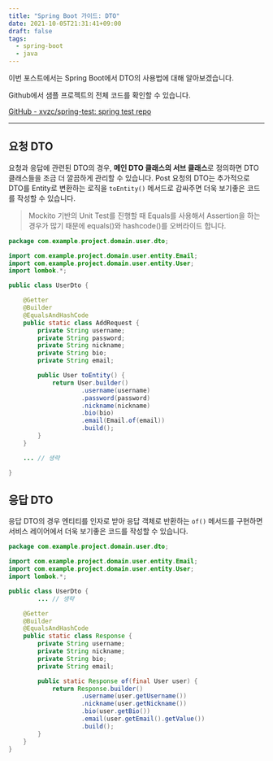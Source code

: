 ```yaml
---
title: "Spring Boot 가이드: DTO"
date: 2021-10-05T21:31:41+09:00
draft: false
tags:
  - spring-boot
  - java
---
```

이번 포스트에서는 Spring Boot에서 DTO의 사용법에 대해 알아보겠습니다.
<!--more-->
Github에서 샘플 프로젝트의 전체 코드를 확인할 수 있습니다.

[GitHub - xvzc/spring-test: spring test repo](https://github.com/xvzc/spring-test)

---

## 요청 DTO

요청과 응답에 관련된 DTO의 경우, **메인 DTO 클래스의 서브 클래스**로 정의하면 DTO 클래스들을 조금 더 깔끔하게 관리할 수 있습니다. Post 요청의 DTO는 추가적으로 DTO를 Entity로 변환하는 로직을 `toEntity()` 메서드로 감싸주면 더욱 보기좋은 코드를 작성할 수 있습니다.

> Mockito 기반의 Unit Test를 진행할 때 Equals를 사용해서 Assertion을 하는 경우가 많기 때문에 equals()와 hashcode()를 오버라이드 합니다.

```java
package com.example.project.domain.user.dto;

import com.example.project.domain.user.entity.Email;
import com.example.project.domain.user.entity.User;
import lombok.*;

public class UserDto {

    @Getter
    @Builder
    @EqualsAndHashCode
    public static class AddRequest {
        private String username;
        private String password;
        private String nickname;
        private String bio;
        private String email;

        public User toEntity() {
            return User.builder()
                    .username(username)
                    .password(password)
                    .nickname(nickname)
                    .bio(bio)
                    .email(Email.of(email))
                    .build();
        }
    }

	... // 생략

}
```

## 응답 DTO

응답 DTO의 경우 엔티티를 인자로 받아 응답 객체로 반환하는 `of()` 메서드를 구현하면 서비스 레이어에서 더욱 보기좋은 코드를 작성할 수 있습니다.

```java
package com.example.project.domain.user.dto;

import com.example.project.domain.user.entity.Email;
import com.example.project.domain.user.entity.User;
import lombok.*;

public class UserDto {
		... // 생략

    @Getter
    @Builder
    @EqualsAndHashCode
    public static class Response {
        private String username;
        private String nickname;
        private String bio;
        private String email;

        public static Response of(final User user) {
            return Response.builder()
                    .username(user.getUsername())
                    .nickname(user.getNickname())
                    .bio(user.getBio())
                    .email(user.getEmail().getValue())
                    .build();
        }
    }
}
```